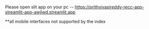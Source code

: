 Please open slit app on your pc -- https://prithvivasireddy-recc-app-streamlit-app-awjlwd.streamlit.app

**all mobile interfaces not supported by the index
